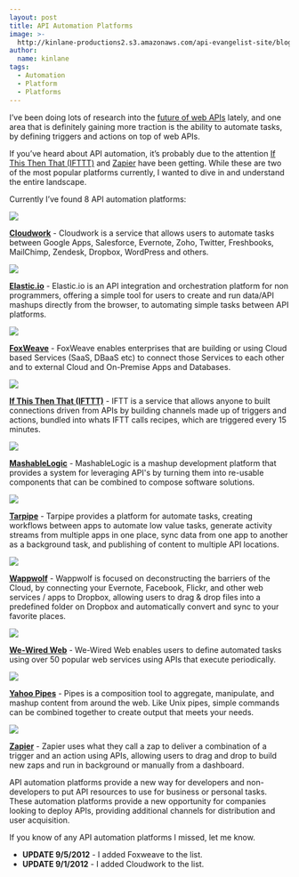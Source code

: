 ```yaml
---
layout: post
title: API Automation Platforms
image: >-
  http://kinlane-productions2.s3.amazonaws.com/api-evangelist-site/blog/automation-gears.jpeg
author:
  name: kinlane
tags:
  - Automation
  - Platform
  - Platforms
---
```

I’ve been doing lots of research into the [future of web APIs](/2012/07/27/what-is-the-future-of-web-apis/ "future of web APIs") lately, and one area that is definitely gaining more traction is the ability to automate tasks, by defining triggers and actions on top of web APIs.

If you’ve heard about API automation, it’s probably due to the attention [If This Then That (IFTTT)](http://ifttt.com/ "If This Then That") and [Zapier](https://zapier.com/ "Zapier") have been getting. While these are two of the most popular platforms currently, I wanted to dive in and understand the entire landscape.

Currently I’ve found 8 API automation platforms:

[![](https://s3.amazonaws.com/kinlane-productions2/api-evangelist/cloudworks/cloudwork.jpeg)](http://www.cloudwork.com/ "Cloudwork")

**[Cloudwork](http://www.cloudwork.com/ "Cloudwork")** - Cloudwork is a service that allows users to automate tasks between Google Apps, Salesforce, Evernote, Zoho, Twitter, Freshbooks, MailChimp, Zendesk, Dropbox, WordPress and others.

[![](http://kinlane-productions2.s3.amazonaws.com/api-evangelist/elasticio/ElasticIO-Logo.png)](http://elastic.io "Elastic.io")

**[Elastic.io](http://elastic.io "Elastic.io")** - Elastic.io is an API integration and orchestration platform for non programmers, offering a simple tool for users to create and run data/API mashups directly from the browser, to automating simple tasks between API platforms.

[![](https://s3.amazonaws.com/kinlane-productions2/api-evangelist/foxweave/foxweave-logo.png)](http://www.foxweave.com/ "FoxWeave")

**[FoxWeave](http://www.foxweave.com/ "FoxWeave")** - FoxWeave enables enterprises that are building or using Cloud based Services (SaaS, DBaaS etc) to connect those Services to each other and to external Cloud and On-Premise Apps and Databases.

[![](http://kinlane-productions2.s3.amazonaws.com/api-evangelist/ifthisthenthat/IFTTT-logo.jpeg)](http://www.iftt.com/ "If This Then That")

**[If This Then That (IFTTT)](http://www.iftt.com/ "If This Then That")** - IFTT is a service that allows anyone to built connections driven from APIs by building channels made up of triggers and actions, bundled into whats IFTT calls recipes, which are triggered every 15 minutes.

[![](http://kinlane-productions2.s3.amazonaws.com/api-evangelist/mashablelogic/mashablelogic-logo.jpeg)](http://www.mashablelogic.com/ "MashableLogic")

**[MashableLogic](http://www.mashablelogic.com/ "MashableLogic")** - MashableLogic is a mashup development platform that provides a system for leveraging API's by turning them into re-usable components that can be combined to compose software solutions.

[![](http://kinlane-productions2.s3.amazonaws.com/api-evangelist/tarpipe/tarpipe-logo.png)](http://tarpipe.com/ "Tarpipe")

**[Tarpipe](http://tarpipe.com/ "Tarpipe")** - Tarpipe provides a platform for automate tasks, creating workflows between apps to automate low value tasks, generate activity streams from multiple apps in one place, sync data from one app to another as a background task, and publishing of content to multiple API locations.

[![](http://kinlane-productions2.s3.amazonaws.com/api-evangelist/wappwolf/wappwolf-logo.png)](http://wappwolf.com/dropboxautomator/ "Wappwolf")

**[Wappwolf](http://wappwolf.com/dropboxautomator/ "Wappwolf")** - Wappwolf is focused on deconstructing the barriers of the Cloud, by connecting your Evernote, Facebook, Flickr, and other web services / apps to Dropbox, allowing users to drag & drop files into a predefined folder on Dropbox and automatically convert and sync to your favorite places.

[![](http://kinlane-productions2.s3.amazonaws.com/api-evangelist/we-wired-web/We-Wired-Web-Logo.png)](http://www.wewiredweb.com/ "We-Wired Web")

**[We-Wired Web](http://www.wewiredweb.com/ "We-Wired Web")** - We-Wired Web enables users to define automated tasks using over 50 popular web services using APIs that execute periodically.

[![](http://kinlane-productions2.s3.amazonaws.com/api-evangelist/yahoo-pipes/yahoo-pipes-logo.jpeg)](http://pipes.yahoo.com/pipes/ "Yahoo Pipes")

**[Yahoo Pipes](http://pipes.yahoo.com/pipes/ "Yahoo Pipes")** - Pipes is a composition tool to aggregate, manipulate, and mashup content from around the web. Like Unix pipes, simple commands can be combined together to create output that meets your needs.

[![](http://kinlane-productions2.s3.amazonaws.com/api-evangelist/zapier/zapier-logo.jpeg)](https://zapier.com/ "Zapier")

**[Zapier](https://zapier.com/ "Zapier")** - Zapier uses what they call a zap to deliver a combination of a trigger and an action using APIs, allowing users to drag and drop to build new zaps and run in background or manually from a dashboard.

API automation platforms provide a new way for developers and non-developers to put API resources to use for business or personal tasks. These automation platforms provide a new opportunity for companies looking to deploy APIs, providing additional channels for distribution and user acquisition.

If you know of any API automation platforms I missed, let me know.

*   **UPDATE 9/5/2012** - I added Foxweave to the list.
*   **UPDATE 9/1/2012** - I added Cloudwork to the list.